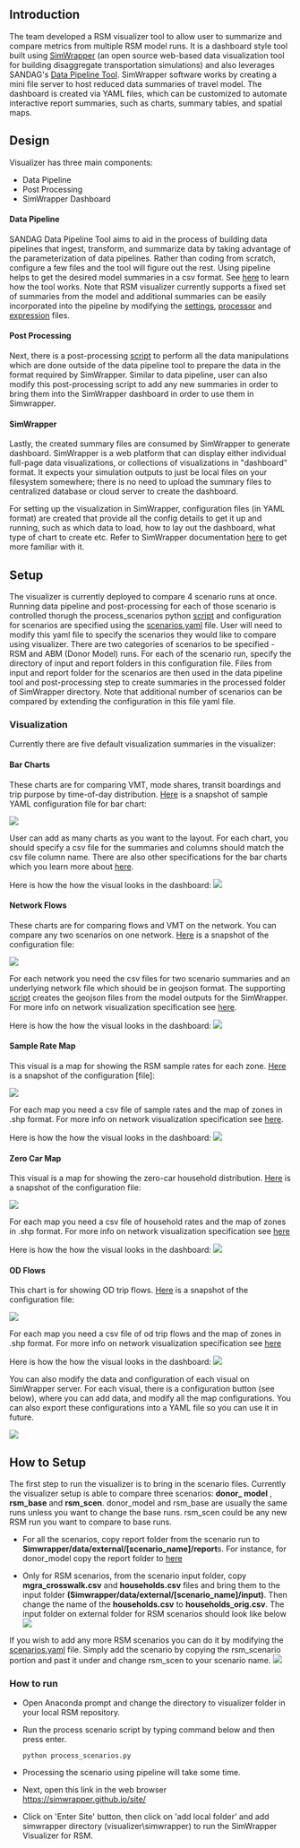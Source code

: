 ## Introduction
The team developed a RSM visualizer tool to allow user to summarize and compare metrics from multiple RSM model runs. It is a dashboard style tool built using [SimWrapper](https://simwrapper.github.io/) (an open source web-based data visualization tool for building disaggregate transportation simulations) and also leverages SANDAG's [Data Pipeline Tool](https://github.com/SANDAG/Data-Pipeline-Tool). SimWrapper software works by creating a mini file server to host reduced data summaries of travel model. The dashboard is created via YAML files, which can be customized to automate interactive report summaries, such as charts, summary tables, and spatial maps. 

## Design
Visualizer has three main components: 

- Data Pipeline
- Post Processing
- SimWrapper Dashboard

#### Data Pipeline
SANDAG Data Pipeline Tool aims to aid in the process of building data pipelines that ingest, transform, and summarize data by taking advantage of the parameterization of data pipelines. Rather than coding from scratch, configure a few files and the tool will figure out the rest. Using pipeline helps to get the desired model summaries in a csv format. See [here](https://github.com/SANDAG/RSM/blob/visualizer/visualizer/pipeline/README.md) to learn how the tool works. Note that RSM visualizer currently supports a fixed set of summaries from the model and additional summaries can be easily incorporated into the pipeline by modifying the [settings](https://github.com/SANDAG/RSM/blob/visualizer/visualizer/pipeline/config/settings.yaml), [processor](https://github.com/SANDAG/RSM/blob/visualizer/visualizer/pipeline/config/processor.csv) and [expression](https://github.com/SANDAG/RSM/blob/visualizer/visualizer/pipeline/config/expressions.csv) files.

#### Post Processing
Next, there is a post-processing [script](https://github.com/SANDAG/RSM/blob/visualizer/visualizer/visualizer_support.py) to perform all the data manipulations which are done outside of the data pipeline tool to prepare the data in the format required by SimWrapper. Similar to data pipeline, user can also modify this post-processing script to add any new summaries in order to bring them into the SimWrapper dashboard in order to use them in Simwrapper.

#### SimWrapper
Lastly, the created summary files are consumed by SimWrapper to generate dashboard. SimWrapper is a web platform that can display either individual full-page data visualizations, or collections of visualizations in "dashboard" format. It expects your simulation outputs to just be local files on your filesystem somewhere; there is no need to upload the summary files to centralized database or cloud server to create the dashboard.

For setting up the visualization in SimWrapper, configuration files (in YAML format) are created that provide all the config details to get it up and running, such as which data to load, how to lay out the dashboard, what type of chart to create etc. Refer to SimWrapper documentation [here](https://simwrapper.github.io/docs/) to get more familiar with it.

## Setup
The visualizer is currently deployed to compare 4 scenario runs at once. Running data pipeline and post-processing for each of those scenario is controlled thorugh the process_scenarios python [script](https://github.com/SANDAG/RSM/blob/visualizer/visualizer/process_scenarios.py) and configuration for scenarios are specified using the [scenarios.yaml](https://github.com/SANDAG/RSM/blob/visualizer/visualizer/config/scenarios.yaml) file. User will need to modify this yaml file to specify the scenarios they would like to compare using visualizer. There are two categories of scenarios to be specified - RSM and ABM (Donor Model) runs. For each of the scenario run, specify the directory of input and report folders in this configuration file. Files from input and report folder for the scenarios are then used in the data pipeline tool and post-processing step to create summaries in the processed folder of SimWrapper directory. Note that additional number of scenarios can be compared by extending the configuration in this file yaml file.

### Visualization
Currently there are five default visualization summaries in the visualizer:

#### Bar Charts
These charts are for comparing VMT, mode shares, transit boardings and trip purpose by time-of-day distribution. [Here](https://github.com/SANDAG/RSM/blob/visualizer/visualizer/simwrapper/dashboard-charts.yaml) is a snapshot of sample YAML configuration file for bar chart:

![](images\visualizer\image_7.PNG)

User can add as many charts as you want to the layout. For each chart, you should specify a csv file for the summaries and columns should match the csv file column name. There are also other specifications for the bar charts which you learn more about [here](https://simwrapper.github.io/docs/bar-area-line).

Here is how the how the visual looks in the dashboard:
![](images\visualizer\image_8.PNG)

#### Network Flows
These charts are for comparing flows and VMT on the network. You can compare any two scenarios on one network. [Here](https://github.com/SANDAG/RSM/blob/visualizer/visualizer/simwrapper/dashboard-network.yaml) is a snapshot of the configuration file: 

![](images\visualizer\image_9.PNG)

For each network you need the csv files for two scenario summaries and an underlying network file which should be in geojson format. The supporting [script](https://github.com/SANDAG/RSM/blob/visualizer/visualizer/process_scenarios.py) creates the geojson files from the model outputs for the SimWrapper. For more info on network visualization specification see [here](https://simwrapper.github.io/docs/link-vols).

Here is how the how the visual looks in the dashboard:
![](images\visualizer\image_10.PNG)

#### Sample Rate Map
This visual is a map for showing the RSM sample rates for each zone. [Here](https://github.com/SANDAG/RSM/blob/visualizer/visualizer/simwrapper/dashboard-sample-rate-maps.yaml) is a snapshot of the configuration [file]:

![](images\visualizer\image_11.PNG)

For each map you need a csv file of sample rates and the map of zones in .shp format. For more info on network visualization specification see [here](https://simwrapper.github.io/docs/shapefiles).

Here is how the how the visual looks in the dashboard:
![](images\visualizer\image_12.PNG)

#### Zero Car Map
This visual is a map for showing the zero-car household distribution. [Here](https://github.com/SANDAG/RSM/blob/visualizer/visualizer/simwrapper/dashboard-zero-car-maps.yaml) is a snapshot of the configuration file:

![](images\visualizer\image_13.PNG)

For each map you need a csv file of household rates and the map of zones in .shp format. For more info on network visualization specification see [here](https://simwrapper.github.io/docs/shapefiles)

Here is how the how the visual looks in the dashboard:
![](images\visualizer\image_14.PNG)

#### OD Flows
This chart is for showing OD trip flows. [Here](https://github.com/SANDAG/RSM/blob/visualizer/visualizer/simwrapper/viz-od-donor-model.yaml) is a snapshot of the configuration file:

![](images\visualizer\image_15.PNG)

For each map you need a csv file of od trip flows and the map of zones in .shp format. For more info on network visualization specification see [here](https://simwrapper.github.io/docs/aggregate-od)

Here is how the how the visual looks in the dashboard:
![](images\visualizer\image_16.PNG)

You can also modify the data and configuration of each visual on SimWrapper server. For each visual, there is a configuration button (see below), where you can add data, and modify all the map configurations. You can also export these configurations into a YAML file so you can use it in future.

![](images\visualizer\image_17.PNG)

## How to Setup

The first step to run the visualizer is to bring in the scenario files. Currently the visualizer setup is able to compare three scenarios: **donor_ model** , **rsm_base** and **rsm_scen**. donor_model and rsm_base are usually the same runs unless you want to change the base runs. rsm_scen could be any new RSM run you want to compare to base runs. 

- For all the scenarios, copy report folder from the scenario run to **Simwrapper/data/external/[scenario_name]/report**s. For instance, for donor_model copy the report folder to [here](https://github.com/SANDAG/RSM/tree/visualizer/visualizer/simwrapper/data/external/donor_model/report)


- Only for RSM scenarios, from the scenario input folder, copy **mgra_crosswalk.csv** and **households.csv** files and bring them to the input folder **(Simwrapper/data/external/[scenario_name]/input)**. Then change the name of the **households.csv**  to **households_orig.csv**. The input folder on external folder for RSM scenarios should look like below
![](images\visualizer\image_19.PNG)

If you wish to add any more RSM scenarios you can do it by modifying the [scenarios.yaml](https://github.com/SANDAG/RSM/blob/visualizer/visualizer/config/scenarios.yaml) file. Simply add the scenario by copying the rsm_scenario portion and past it under and change rsm_scen to your scenario name. 
![](images\visualizer\image_18.PNG)

### How to run
- Open Anaconda prompt and change the directory to visualizer folder in your local RSM repository. 

- Run the process scenario script by typing command below and then press enter.

  `python process_scenarios.py`

- Processing the scenario using pipeline will take some time. 

- Next, open this link in the web browser
  https://simwrapper.github.io/site/

- Click on 'Enter Site' button, then click on 'add local folder' and add simwrapper directory (visualizer\simwrapper) to run the SimWrapper Visualizer for RSM. 




